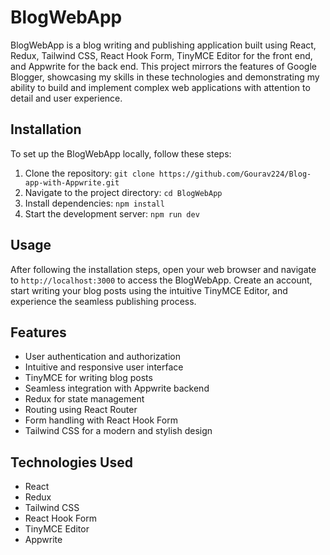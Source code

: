 # BlogWebApp

BlogWebApp is a blog writing and publishing application built using React, Redux, Tailwind CSS, React Hook Form, TinyMCE Editor for the front end, and Appwrite for the back end. This project mirrors the features of Google Blogger, showcasing my skills in these technologies and demonstrating my ability to build and implement complex web applications with attention to detail and user experience.

## Installation

To set up the BlogWebApp locally, follow these steps:

1. Clone the repository: `git clone https://github.com/Gourav224/Blog-app-with-Appwrite.git`
2. Navigate to the project directory: `cd BlogWebApp`
3. Install dependencies: `npm install`
4. Start the development server: `npm run dev`

## Usage

After following the installation steps, open your web browser and navigate to `http://localhost:3000` to access the BlogWebApp. Create an account, start writing your blog posts using the intuitive TinyMCE Editor, and experience the seamless publishing process.

## Features

- User authentication and authorization
- Intuitive and responsive user interface
- TinyMCE for writing blog posts
- Seamless integration with Appwrite backend
- Redux for state management
- Routing using React Router
- Form handling with React Hook Form
- Tailwind CSS for a modern and stylish design

## Technologies Used

- React
- Redux
- Tailwind CSS
- React Hook Form
- TinyMCE Editor
- Appwrite
